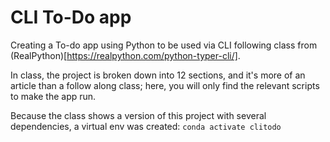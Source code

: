 # CLI To-Do app

Creating a To-do app using Python to be used via CLI following class from (RealPython)[https://realpython.com/python-typer-cli/].

In class, the project is broken down into 12 sections, and it's more of an article than a follow along class;  here, you will only find the relevant scripts to make the app run.

Because the class shows a version of this project with several dependencies, a virtual env was created: `conda activate clitodo`